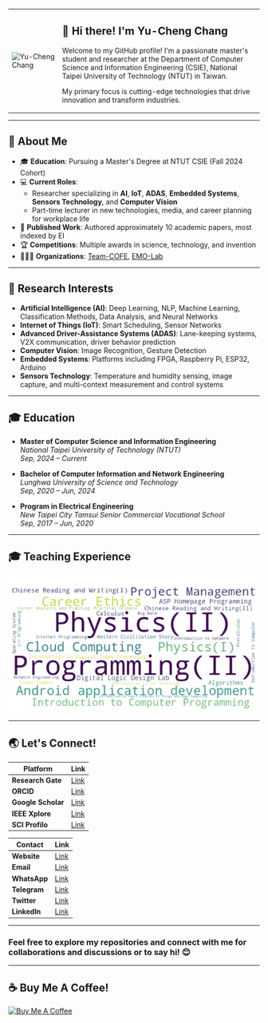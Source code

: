 <div align="center">
    <table cellspacing="0" cellpadding="0">
        <tr>
            <td width="20%">
                <img src="https://avatars.githubusercontent.com/u/45489725?v=4" width="100%" alt="Yu-Cheng Chang">
            </td>
            <td width="80%">
                <h2>👋 Hi there! I'm Yu-Cheng Chang</h2>
                <p>Welcome to my GitHub profile! I'm a passionate master's student and researcher at the Department of Computer Science and Information Engineering (CSIE), National Taipei University of Technology (NTUT) in Taiwan.</p>
                <p>My primary focus is cutting-edge technologies that drive innovation and transform industries.</p>
            </td>
        </tr>
    </table>
</div>

---

## 🌟 About Me

- 🎓 **Education**: Pursuing a Master's Degree at NTUT CSIE (Fall 2024 Cohort)
- 💻 **Current Roles**:
  - Researcher specializing in **AI**, **IoT**, **ADAS**, **Embedded Systems**, **Sensors Technology**, and **Computer Vision**
  - Part-time lecturer in new technologies, media, and career planning for workplace life
- 📝 **Published Work**: Authored approximately 10 academic papers, most indexed by EI
- 🏆 **Competitions**: Multiple awards in science, technology, and invention
- 🧑🏻‍💻 **Organizations**: [Team-COFE](https://github.com/TEAM-COFE), [EMO-Lab](https://github.com/EMO-Labs)

---

## 🔬 Research Interests

- **Artificial Intelligence (AI)**: Deep Learning, NLP, Machine Learning, Classification Methods, Data Analysis, and Neural Networks
- **Internet of Things (IoT)**: Smart Scheduling, Sensor Networks
- **Advanced Driver-Assistance Systems (ADAS)**: Lane-keeping systems, V2X communication, driver behavior prediction
- **Computer Vision**: Image Recognition, Gesture Detection
- **Embedded Systems**: Platforms including FPGA, Raspberry Pi, ESP32, Arduino
- **Sensors Technology**: Temperature and humidity sensing, image capture, and multi-context measurement and control systems

---

## 🎓 Education

- **Master of Computer Science and Information Engineering**  
  *National Taipei University of Technology (NTUT)*  
  *Sep, 2024 – Current*

- **Bachelor of Computer Information and Network Engineering**  
  *Lunghwa University of Science and Technology*  
  *Sep, 2020 – Jun, 2024*

- **Program in Electrical Engineering**  
  *New Taipei City Tamsui Senior Commercial Vocational School*  
  *Sep, 2017 – Jun, 2020*

---

## 🎓 Teaching Experience

![Teaching Experience](./Teaching_Experience_Word_Cloud.png)

---

## 🌏 Let's Connect!

| Platform       | Link                                                                 |
|----------------|----------------------------------------------------------------------|
| **Research Gate**  | [Link](https://www.researchgate.net/profile/Yu-Cheng-Chang-14)     |
| **ORCID**         | [Link](https://orcid.org/0000-0003-1301-9192)                     |
| **Google Scholar** | [Link](https://scholar.google.com/citations?user=-SWWt7kAAAAJ&hl=zh-TW) |
| **IEEE Xplore**    | [Link](https://ieeexplore.ieee.org/author/37089901051)           |
| **SCI Profilo**    | [Link](https://sciprofiles.com/profile/3276587)                 |

| Contact         | Link                                                                 |
|------------------|----------------------------------------------------------------------|
| **Website**      | [Link](https://www.yucheng208.net)                                 |
| **Email**        | [Link](mailto:yucheng208@outlook.com)                              |
| **WhatsApp**     | [Link](https://api.whatsapp.com/send/?phone=886975265171&text&type=phone_number&app_absent=0) |
| **Telegram**     | [Link](https://t.me/Ryan_0208)                                     |
| **Twitter**      | [Link](https://twitter.com/YuCheng208)                             |
| **LinkedIn**     | [Link](https://www.linkedin.com/in/yu-cheng-chang/)                |

---

### Feel free to explore my repositories and connect with me for collaborations and discussions or to say hi! 😊

---

## ☕ Buy Me A Coffee!

[![Buy Me A Coffee](https://www.buymeacoffee.com/assets/img/custom_images/orange_img.png)](https://www.buymeacoffee.com/yucheng0208)
